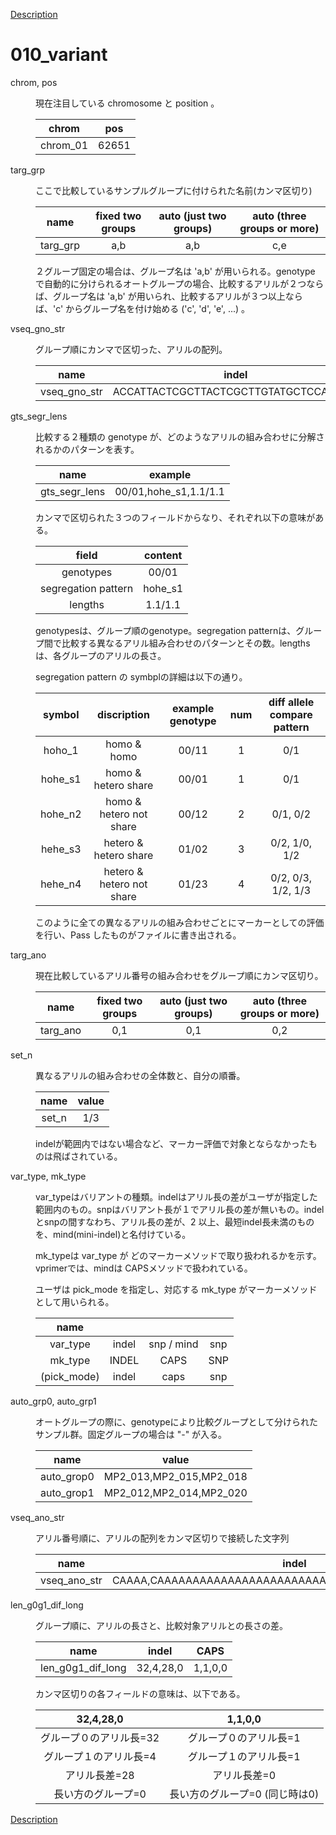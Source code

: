 [Description](DESCRIPTION.md)

# 010_variant

<dl>
<dt>
chrom, pos
</dt>
<dd>
<p><p>
現在注目している chromosome と position 。
</p>

chrom | pos
:---:|:---:
chrom_01 | 62651

</dd>
</dl>


<dl>
<dt>
targ_grp
</dt>
<dd>
<p><p>
ここで比較しているサンプルグループに付けられた名前(カンマ区切り)
</p>


|name| fixed two groups | auto (just two groups) | auto (three groups or more) |
|:---:|:---:|:---:|:---:|
| targ_grp |a,b|a,b|c,e|


２グループ固定の場合は、グループ名は 'a,b' が用いられる。genotype で自動的に分けられるオートグループの場合、比較するアリルが２つならば、グループ名は 'a,b' が用いられ、比較するアリルが３つ以上ならば、'c' からグループ名を付け始める ('c', 'd', 'e', ...) 。

</dd>
</dl>


<dl>
<dt>
vseq_gno_str
</dt>
<dd>
<p><p>
グループ順にカンマで区切った、アリルの配列。

name|indel|caps|snp|
:---:|:---:|:---:|:---:|
vseq_gno_str|ACCATTACTCGCTTACTCGCTTGTATGCTCCA,ACCA|A,T|G,C|

</p>
</dd>
</dl>



<dl>
<dt>
gts_segr_lens
</dt>
<dd>
<p><p>
比較する２種類の genotype が、どのようなアリルの組み合わせに分解されるかのパターンを表す。

|name|example|
|:---:|:---:|
|gts_segr_lens|00/01,hohe_s1,1.1/1.1|

カンマで区切られた３つのフィールドからなり、それぞれ以下の意味がある。

|field|content|
|:---:|:---:|
|genotypes|00/01|
|segregation pattern|hohe_s1|
|lengths|1.1/1.1|

genotypesは、グループ順のgenotype。segregation patternは、グループ間で比較する異なるアリル組み合わせのパターンとその数。lengthsは、各グループのアリルの長さ。

segregation pattern の symbplの詳細は以下の通り。

|symbol|discription|example genotype|num|diff allele compare pattern|
|:---:|:---:|:---:|:---:|:---:|
|hoho_1 |homo & homo | 00/11|   1 |  0/1
|hohe_s1 |homo & hetero share|00/01 |  1 |  0/1
|hohe_n2 |homo & hetero not share|00/12 |  2 |  0/1, 0/2
|hehe_s3 |hetero & hetero share|01/02 |  3 |  0/2, 1/0, 1/2
|hehe_n4 |hetero & hetero not share|01/23 |  4 |  0/2, 0/3, 1/2, 1/3


このように全ての異なるアリルの組み合わせごとにマーカーとしての評価を行い、Pass したものがファイルに書き出される。

</p>
</dd>
</dl>



<dl>
<dt>
targ_ano
</dt>
<dd>
<p><p>
現在比較しているアリル番号の組み合わせをグループ順にカンマ区切り。
</p>


|name| fixed two groups | auto (just two groups) | auto (three groups or more) |
|:---:|:---:|:---:|:---:|
| targ_ano |0,1|0,1|0,2|


</dd>
</dl>


<dl>
<dt>
set_n
</dt>
<dd>
<p><p>


異なるアリルの組み合わせの全体数と、自分の順番。

|name| value |
|:---:|:---:|
| set_n |1/3|


indelが範囲内ではない場合など、マーカー評価で対象とならなかったものは飛ばされている。

</p>
</dd>
</dl>


<dl>
<dt>
var_type, mk_type
</dt>
<dd>
<p><p>

var_typeはバリアントの種類。indelはアリル長の差がユーザが指定した範囲内のもの。snpはバリアント長が１でアリル長の差が無いもの。indelとsnpの間すなわち、アリル長の差が、2 以上、最短indel長未満のものを、mind(mini-indel)と名付けている。

mk_typeは var_type が どのマーカーメソッドで取り扱われるかを示す。vprimerでは、mindは CAPSメソッドで扱われている。

ユーザは pick_mode を指定し、対応する mk_type がマーカーメソッドとして用いられる。

|name||||
|:---:|:---:|:---:|:---:|
| var_type |indel|snp / mind |snp|
| mk_type |INDEL|CAPS|SNP|
|(pick_mode)| indel|caps|snp|


</dd>
</dl>


<dl>
<dt>
auto_grp0, auto_grp1
</dt>
<dd>
<p><p>
オートグループの際に、genotypeにより比較グループとして分けられたサンプル群。固定グループの場合は "-" が入る。
</p>

|name| value |
|:---:|:---:|
| auto_grop0 |MP2_013,MP2_015,MP2_018|
| auto_grop1 |MP2_012,MP2_014,MP2_020|

</dd>
</dl>


<dl>
<dt>
vseq_ano_str
</dt>
<dd>
<p><p>
アリル番号順に、アリルの配列をカンマ区切りで接続した文字列
</p>


|name| indel |caps|snp|
|:---:|:---:|:---:|:---:|
| vseq_ano_str |CAAAA,CAAAAAAAAAAAAAAAAAAAAAAAAAA,CAAAAAAAAAAAAAAAAAA|A,T|G,A|

</dd>
</dl>


<dl>
<dt>
len_g0g1_dif_long
</dt>
<dd>
<p><p>
グループ順に、アリルの長さと、比較対象アリルとの長さの差。

|name| indel |CAPS|
|:---:|:---:|:---:|
| len_g0g1_dif_long |32,4,28,0|1,1,0,0|

カンマ区切りの各フィールドの意味は、以下である。

|32,4,28,0|1,1,0,0|
|:---:|:---:|
|グループ０のアリル長=32|グループ０のアリル長=1|
|グループ１のアリル長=4|グループ１のアリル長=1|
|アリル長差=28|アリル長差=0|
|長い方のグループ=0|長い方のグループ=0 (同じ時は0)|

</p>
</dd>
</dl>


[Description](DESCRIPTION.md)

